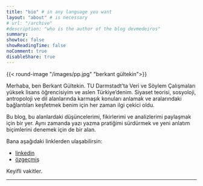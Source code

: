 ```yaml
---
title: "bio" # in any language you want
layout: "about" # is necessary
# url: "/archive"
#description: "who is the author of the blog devmedeiros"
summary: 
showtoc: false
showReadingTime: false
noComment: true
disableShare: true
---
```

{{< round-image "/images/pp.jpg" "berkant gültekin">}}

Merhaba, ben Berkant Gültekin. TU Darmstadt’ta Veri ve Söylem Çalışmaları yüksek lisans öğrencisiyim ve aslen Türkiye’denim. Siyaset teorisi, sosyoloji, antropoloji ve dil alanlarında karmaşık konuları anlamak ve aralarındaki bağlantıları keşfetmek benim için her zaman ilgi çekici oldu.

Bu blog, bu alanlardaki düşüncelerimi, fikirlerimi ve analizlerimi paylaşmak için bir yer. Aynı zamanda yazı yazma pratiğimi sürdürmek ve yeni anlatım biçimlerini denemek için de bir alan.

Bana aşağıdaki linklerden ulaşabilirsin:

- [linkedin](https://www.linkedin.com/in/berkantgultekin/)  
- [özgeçmiş](https://cv.berkantgultekin.com)

Keyifli vakitler.

---